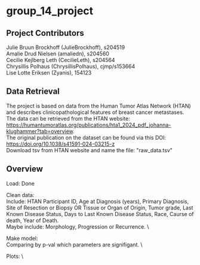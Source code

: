 # group_14_project

## Project Contributors
Julie Bruun Brockhoff (JulieBrockhoff), s204519 \
Amalie Drud Nielsen (amaliedn), s204560 \
Cecilie Kejlberg Leth (CecilieLeth), s204564 \
Chrysillis Polhaus (ChrysillisPolhaus), cjmp/s153664 \
Lise Lotte Eriksen (Zyanis), 154123

## Data Retrieval
The project is based on data from the Human Tumor Atlas Network (HTAN) and describes clinicopathological features of breast cancer metastases. \
The data can be retrieved from the HTAN website: https://humantumoratlas.org/publications/hta1_2024_pdf_johanna-klughammer?tab=overview. \
The original publication on the dataset can be found via this DOI: https://doi.org/10.1038/s41591-024-03215-z \
Download tsv from HTAN website and name the file: "raw_data.tsv"

## Overview 
Load:
Done

Clean data: \
  Include: HTAN Participant ID, Age at Diagnosis (years), Primary Diagnosis, 	Site of Resection or Biopsy OR Tissue or Organ of Origin, Tumor grade, Last Known Disease Status, Days to Last Known Disease Status, Race, Caurse of death, Year of Death. \
  Maybe include: Morphology, Progression or Recurrence. \

Make model: \
Comparing by p-val which parameters are signifigant. \

Plots: \
